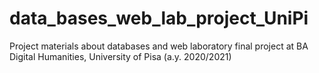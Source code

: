 # data_bases_web_lab_project_UniPi
Project materials about databases and web laboratory final project at BA Digital Humanities, University of Pisa (a.y. 2020/2021)
